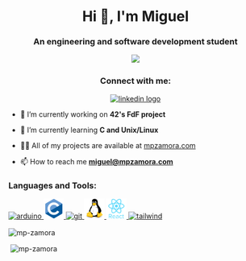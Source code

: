 <h1 align="center">Hi 👋, I'm Miguel</h1>
<h3 align="center">An engineering and software development student</h3>
<div align="center">
  <img src="https://profile-counter.glitch.me/mp-zamora/count.svg?"  />
</div>
<h3 align="center">Connect with me:</h3>
<div align="center">
  <a href="https://es.linkedin.com/in/miguel-pe%C3%B1as-zamora-49599b288" target="_blank">
    <img src="https://img.shields.io/static/v1?message=LinkedIn&logo=linkedin&label=&color=0077B5&logoColor=white&labelColor=&style=for-the-badge" height="25" alt="linkedin logo"  />
  </a>
</div>

- 🔭 I’m currently working on **42's FdF project**

- 🌱 I’m currently learning **C and Unix/Linux**

- 👨‍💻 All of my projects are available at [mpzamora.com](mpzamora.com)

- 📫 How to reach me **miguel@mpzamora.com**

<h3 align="left">Languages and Tools:</h3>
<p align="left"> <a href="https://www.arduino.cc/" target="_blank" rel="noreferrer"> <img src="https://cdn.worldvectorlogo.com/logos/arduino-1.svg" alt="arduino" width="40" height="40"/> </a> <a href="https://www.cprogramming.com/" target="_blank" rel="noreferrer"> <img src="https://raw.githubusercontent.com/devicons/devicon/master/icons/c/c-original.svg" alt="c" width="40" height="40"/> </a> <a href="https://git-scm.com/" target="_blank" rel="noreferrer"> <img src="https://www.vectorlogo.zone/logos/git-scm/git-scm-icon.svg" alt="git" width="40" height="40"/> </a> <a href="https://www.linux.org/" target="_blank" rel="noreferrer"> <img src="https://raw.githubusercontent.com/devicons/devicon/master/icons/linux/linux-original.svg" alt="linux" width="40" height="40"/> </a> <a href="https://reactjs.org/" target="_blank" rel="noreferrer"> <img src="https://raw.githubusercontent.com/devicons/devicon/master/icons/react/react-original-wordmark.svg" alt="react" width="40" height="40"/> </a> <a href="https://tailwindcss.com/" target="_blank" rel="noreferrer"> <img src="https://www.vectorlogo.zone/logos/tailwindcss/tailwindcss-icon.svg" alt="tailwind" width="40" height="40"/> </a> </p>

<p><img align="center" src="https://github-readme-stats.vercel.app/api/top-langs?username=mp-zamora&show_icons=true&locale=en&layout=compact" alt="mp-zamora" /></p>

<p>&nbsp;<img align="center" src="https://github-readme-stats.vercel.app/api?username=mp-zamora&show_icons=true&locale=en" alt="mp-zamora" /></p>
